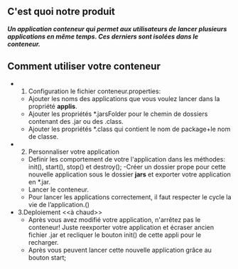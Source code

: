 
## C'est quoi notre produit
___Un application conteneur qui permet aux utilisateurs de lancer plusieurs applications en même temps. Ces derniers sont isolées dans le conteneur.___

## Comment utiliser votre conteneur
- 1. Configuration le fichier conteneur.properties:
	- Ajouter les noms des applications que vous voulez lancer dans la propriété **applis**.
	- Ajouter les propriétés *.jarsFolder pour le chemin de dossiers contenant des .jar ou des .class.
	- Ajouter les propriétés *.class qui contient le nom de package+le nom de classe.
- 2. Personnaliser votre application
	- Definir les comportement de votre l'application dans les méthodes: init(), start(), stop() et destroy();
	 -Créer un dossier prope pour cette nouvelle application sous le dossier **jars** et exporter votre application 		      en *.jar.
	- Lancer le conteneur.
	- Pour lancer les applications correctement, il faut respecter le cycle la vie de l’application.()
- 3.Deploiement <<à chaud>>
	- Après vous avez modifié votre application, n'arrêtez pas  le conteneur! Juste reexporter votre application et                 écraser ancien fichier .jar et recliquer le bouton init() de cette appli pour le recharger.
	- Après vous peuvent lancer cette nouvelle application grâce au bouton start;
